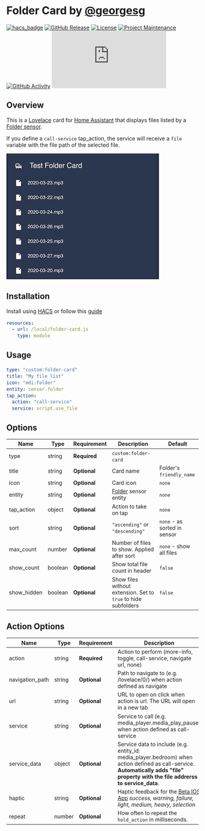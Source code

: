 # Folder Card by [@georgesg](https://www.github.com/georgesg)

[![hacs_badge][hacs-shield]][hacs]
[![GitHub Release][releases-shield]][releases]
[![License][license-shield]][license]
[![Project Maintenance][maintenance-shield]][maintenance]
[![GitHub Activity][commits-shield]][commits]
[![File Size][file-size-shield]][file-size]

## Overview

This is a [Lovelace](https://www.home-assistant.io/lovelace) card for [Home Assistant](https://www.home-assistant.io/) that displays files listed by a [Folder sensor](https://www.home-assistant.io/integrations/folder/).

If you define a `call-service` tap_action, the service will receive a `file` variable with the file path of the selected file.

![example](assets/example.png)

## Installation

Install using [HACS](https://hacs.xyz) or follow this [guide](https://github.com/thomasloven/hass-config/wiki/Lovelace-Plugins)

```yaml
resources:
  - url: /local/folder-card.js
    type: module
```

## Usage

```yaml
type: "custom:folder-card"
title: "My file list"
icon: "mdi:folder"
entity: sensor.folder
tap_action:
  action: "call-service"
  service: script.use_file
```

## Options

| Name        | Type    | Requirement  | Description                                                                | Default                      |
| ----------- | ------- | ------------ | -------------------------------------------------------------------------- | ---------------------------- |
| type        | string  | **Required** | `custom:folder-card`                                                       |                              |
| title       | string  | **Optional** | Card name                                                                  | Folder's `friendly_name`     |
| icon        | string  | **Optional** | Card icon                                                                  | `none`                       |
| entity      | string  | **Optional** | [Folder](https://www.home-assistant.io/integrations/folder/) sensor entity | `none`                       |
| tap_action  | object  | **Optional** | Action to take on tap                                                      | `none`                       |
| sort        | string  | **Optional** | `"ascending"` or `"descending"`                                            | `none` - as sorted in sensor |
| max_count   | number  | **Optional** | Number of files to show. Applied after sort                                | `none` - show all files      |
| show_count  | boolean | **Optional** | Show total file count in header                                            | `false`                      |
| show_hidden | boolean | **Optional** | Show files without extension. Set to `true` to hide subfolders             | `false`                      |

## Action Options

| Name            | Type   | Requirement  | Description                                                                                                                                                                        | Default |
| --------------- | ------ | ------------ | ---------------------------------------------------------------------------------------------------------------------------------------------------------------------------------- | ------- |
| action          | string | **Required** | Action to perform (more-info, toggle, call-service, navigate url, none)                                                                                                            | `none`  |
| navigation_path | string | **Optional** | Path to navigate to (e.g. /lovelace/0/) when action defined as navigate                                                                                                            | `none`  |
| url             | string | **Optional** | URL to open on click when action is url. The URL will open in a new tab                                                                                                            | `none`  |
| service         | string | **Optional** | Service to call (e.g. media_player.media_play_pause) when action defined as call-service                                                                                           | `none`  |
| service_data    | object | **Optional** | Service data to include (e.g. entity_id: media_player.bedroom) when action defined as call-service. **Automatically adds "file" property with the file addrerss to service_data**. | `none`  |
| haptic          | string | **Optional** | Haptic feedback for the [Beta IOS App](http://home-assistant.io/ios/beta) _success, warning, failure, light, medium, heavy, selection_                                             | `none`  |
| repeat          | number | **Optional** | How often to repeat the `hold_action` in milliseconds.                                                                                                                             | `none`  |

[commits-shield]: https://img.shields.io/github/commit-activity/y/GeorgeSG/lovelace-folder-card?style=flat-square
[commits]: https://github.com/GeorgeSG/lovelace-folder-card/commits/master
[license-shield]: https://img.shields.io/github/license/GeorgeSG/lovelace-folder-card?style=flat-square
[license]: https://github.com/GeorgeSG/lovelace-folder-card/blob/master/LICENSE
[maintenance-shield]: https://img.shields.io/maintenance/yes/2020.svg?style=flat-square
[maintenance]: https://github.com/GeorgeSG/lovelace-folder-card
[releases-shield]: https://img.shields.io/github/release/GeorgeSG/lovelace-folder-card.svg?style=flat-square
[releases]: https://github.com/GeorgeSG/lovelace-folder-card/releases
[hacs-shield]: https://img.shields.io/badge/HACS-Default-green.svg?style=flat-square
[hacs]: https://github.com/custom-components/hacs
[file-size-shield]: https://img.shields.io/github/size/GeorgeSG/lovelace-folder-card/dist/folder-card.js?style=flat-square
[file-size]: https://github.com/GeorgeSG/lovelace-folder-card/blob/master/dist/folder-card.js

